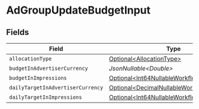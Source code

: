 # AdGroupUpdateBudgetInput


## Fields

| Field                                                                                                      | Type                                                                                                       | Required                                                                                                   | Description                                                                                                |
| ---------------------------------------------------------------------------------------------------------- | ---------------------------------------------------------------------------------------------------------- | ---------------------------------------------------------------------------------------------------------- | ---------------------------------------------------------------------------------------------------------- |
| `allocationType`                                                                                           | [Optional\<AllocationType>](../../models/components/AllocationType.md)                                     | :heavy_minus_sign:                                                                                         | N/A                                                                                                        |
| `budgetInAdvertiserCurrency`                                                                               | *JsonNullable\<Double>*                                                                                    | :heavy_minus_sign:                                                                                         | N/A                                                                                                        |
| `budgetInImpressions`                                                                                      | [Optional\<Int64NullableWorkflowsOptional>](../../models/components/Int64NullableWorkflowsOptional.md)     | :heavy_minus_sign:                                                                                         | N/A                                                                                                        |
| `dailyTargetInAdvertiserCurrency`                                                                          | [Optional\<DecimalNullableWorkflowsOptional>](../../models/components/DecimalNullableWorkflowsOptional.md) | :heavy_minus_sign:                                                                                         | N/A                                                                                                        |
| `dailyTargetInImpressions`                                                                                 | [Optional\<Int64NullableWorkflowsOptional>](../../models/components/Int64NullableWorkflowsOptional.md)     | :heavy_minus_sign:                                                                                         | N/A                                                                                                        |